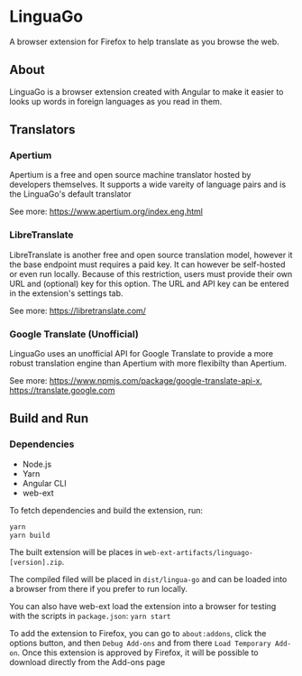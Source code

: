 # LinguaGo

A browser extension for Firefox to help translate as you browse the web.

## About

LinguaGo is a browser extension created with Angular to make it easier to looks up words in foreign languages as you read in them.

## Translators

### Apertium

Apertium is a free and open source machine translator hosted by developers themselves. It supports a wide vareity of language pairs and is the LinguaGo's default translator

See more: https://www.apertium.org/index.eng.html

### LibreTranslate

LibreTranslate is another free and open source translation model, however it the base endpoint must requires a paid key. It can however be self-hosted or even run locally. Because of this restriction, users must provide their own URL and (optional) key for this option. The URL and API key can be entered in the extension's settings tab.

See more: https://libretranslate.com/

### Google Translate (Unofficial)

LinguaGo uses an unofficial API for Google Translate to provide a more robust translation engine than Apertium with more flexibilty than Apertium.

See more: https://www.npmjs.com/package/google-translate-api-x, https://translate.google.com


## Build and Run

### Dependencies

 - Node.js
 - Yarn
 - Angular CLI
 - web-ext


To fetch dependencies and build the extension, run:
```bash
yarn
yarn build
```
The built extension will be places in `web-ext-artifacts/linguago-[version].zip`.

The compiled filed will be placed in `dist/lingua-go` and can be loaded into a browser from there if you prefer to run locally.

You can also have web-ext load the extension into a browser for testing with the scripts in `package.json`: `yarn start`

To add the extension to Firefox, you can go to `about:addons`, click the options button, and then `Debug Add-ons` and from there `Load Temporary Add-on`. Once this extension is approved by Firefox, it will be possible to download directly from the Add-ons page 

